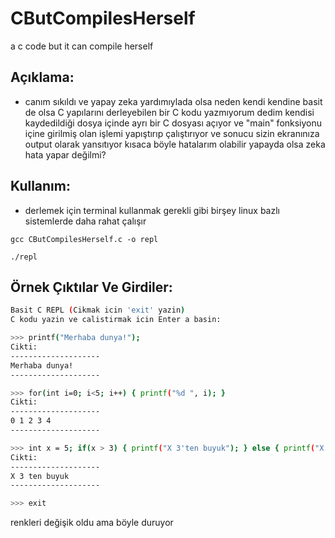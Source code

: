 # CButCompilesHerself
a c code but it can compile herself

## Açıklama:
- canım sıkıldı ve yapay zeka yardımıylada olsa neden kendi kendine basit de olsa C yapılarını derleyebilen bir C kodu yazmıyorum dedim kendisi kaydedildiği dosya içinde ayrı bir C dosyası açıyor ve "main" fonksiyonu içine girilmiş olan işlemi yapıştırıp çalıştırıyor ve sonucu sizin ekranınıza output olarak yansıtıyor kısaca böyle hatalarım olabilir yapayda olsa zeka hata yapar değilmi?

## Kullanım:
- derlemek için terminal kullanmak gerekli gibi birşey linux bazlı sistemlerde daha rahat çalışır
``` terminal
gcc CButCompilesHerself.c -o repl

./repl
```

## Örnek Çıktılar Ve Girdiler:
``` bash
Basit C REPL (Cikmak icin 'exit' yazin)
C kodu yazin ve calistirmak icin Enter a basin:

>>> printf("Merhaba dunya!");
Cikti:
--------------------
Merhaba dunya!
--------------------

>>> for(int i=0; i<5; i++) { printf("%d ", i); }
Cikti:
--------------------
0 1 2 3 4 
--------------------

>>> int x = 5; if(x > 3) { printf("X 3'ten buyuk"); } else { printf("X 3'ten kucuk"); }
Cikti:
--------------------
X 3 ten buyuk
--------------------

>>> exit
```
renkleri değişik oldu ama böyle duruyor 
